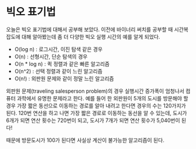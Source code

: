 # 빅오 표기법

오늘은 빅오 표기법에 대해서 공부해 보았다.
이전에 바이너리 써치를 공부할 때 시간복잡도에 대해 알아봤는데
좀 더 다양한 빅오 실행 시간의 예를 알게 되었다.


- O(log n) : 로그시간, 이진 탐색 같은 경우
- O(n) : 선형시간, 단순 탐색의 경우
- O(n * log n) : 퀵 정렬과 같은 빠른 알고리즘
- O(n^2) : 선택 정렬과 같이 느린 알고리즘
- O(n!) : 외판원 문제와 같이 정말 느린 알고리즘


외판원 문제(traveling salesperson problem)의 경우 실행시간 증가폭이 엄청나서 컴퓨터 과학에서 유명한 문제라고 한다. 예를 들어 한 외판원이 5개의 도시를 방문해야 할 경우 가장 짧은 동선으로 이동하는 경로를 알아 내려고 한다면 경우의 수는 120가지가 된다. 120번 연산을 하고 나면 가장 짧은 경로로 이동하는 동선을 알 수 있는데, 도시가 6개가 되면 연산 횟수는 720번이 되고, 도시가 7개가 되면 연산 횟수가 5,040번이 된다!

때문에 방문도시가 100가 된다면 사실상 계산이 불가능한 알고리즘이 된다. 
